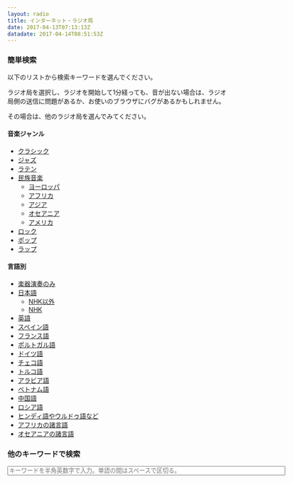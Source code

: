 ```yaml
---
layout: radio
title: インターネット・ラジオ局
date: 2017-04-13T07:13:13Z
datadate: 2017-04-14T08:51:53Z
---
```

### 簡単検索
以下のリストから検索キーワードを選んでください。

ラジオ局を選択し、ラジオを開始して1分経っても、音が出ない場合は、ラジオ局側の送信に問題があるか、お使いのブラウザにバグがあるかもしれません。

その場合は、他のラジオ局を選んでみてください。
#### 音楽ジャンル
- [クラシック](https://guskant.github.io/accessible/radiosearch.html?query=classique)
- [ジャズ](https://guskant.github.io/accessible/radiosearch.html?query=jazz)
- [ラテン](https://guskant.github.io/accessible/radiosearch.html?query=latin)
- [民族音楽](https://guskant.github.io/accessible/radiosearch.html?query=folklore)
  - [ヨーロッパ](https://guskant.github.io/accessible/radiosearch.html?query=folklore+europe)
  - [アフリカ](https://guskant.github.io/accessible/radiosearch.html?query=folklore+africa)
  - [アジア](https://guskant.github.io/accessible/radiosearch.html?query=folklore+asia)
  - [オセアニア](https://guskant.github.io/accessible/radiosearch.html?query=folklore+oceania)
  - [アメリカ](https://guskant.github.io/accessible/radiosearch.html?query=folklore+america)
- [ロック](https://guskant.github.io/accessible/radiosearch.html?query=rock)
- [ポップ](https://guskant.github.io/accessible/radiosearch.html?query=pop)
- [ラップ](https://guskant.github.io/accessible/radiosearch.html?query=rap)

#### 言語別
- [楽器演奏のみ](https://guskant.github.io/accessible/radiosearch.html?query=instrumental)
- [日本語](https://guskant.github.io/accessible/radiosearch.html?query=nihongo)
    - [NHK以外](https://guskant.github.io/accessible/radiosearch.html?query=nihongo+noflash)
    - [NHK](https://guskant.github.io/accessible/nhk.html)
- [英語](https://guskant.github.io/accessible/radiosearch.html?query=english)
- [スペイン語](https://guskant.github.io/accessible/radiosearch.html?query=espanol)
- [フランス語](https://guskant.github.io/accessible/radiosearch.html?query=francais)
- [ポルトガル語](https://guskant.github.io/accessible/radiosearch.html?query=portugues)
- [ドイツ語](https://guskant.github.io/accessible/radiosearch.html?query=deutsch)
- [チェコ語](https://guskant.github.io/accessible/radiosearch.html?query=czech)
- [トルコ語](https://guskant.github.io/accessible/radiosearch.html?query=toruko)
- [アラビア語](https://guskant.github.io/accessible/radiosearch.html?query=arabic)
- [ベトナム語](https://guskant.github.io/accessible/radiosearch.html?query=vietnamien)
- [中国語](https://guskant.github.io/accessible/radiosearch.html?query=zhongwen)
- [ロシア語](https://guskant.github.io/accessible/radiosearch.html?query=russian)
- [ヒンディ語やウルドゥ語など](https://guskant.github.io/accessible/radiosearch.html?query=desi)
- [アフリカの諸言語](https://guskant.github.io/accessible/radiosearch.html?query=afrs)
- [オセアニアの諸言語](https://guskant.github.io/accessible/radiosearch.html?query=oceaniens)

### 他のキーワードで検索
<form action="/accessible/radiosearch.html" method="get">
  <input type="text" id="search-box" size="75" name="query" placeholder="キーワードを半角英数字で入力。単語の間はスペースで区切る。">
</form>

